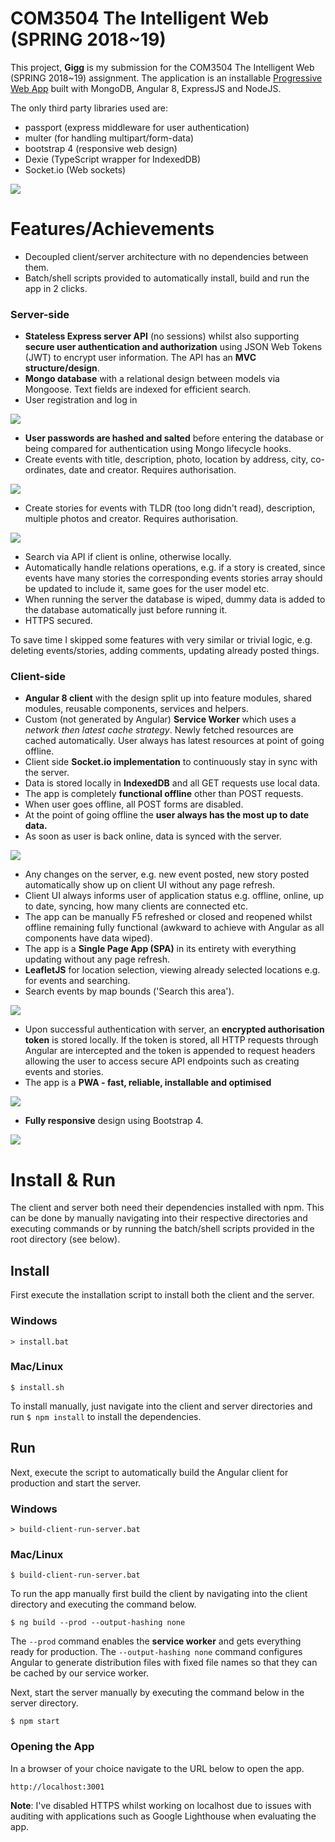 # COM3504 The Intelligent Web (SPRING 2018~19)

This project, **Gigg** is my submission for the COM3504 The Intelligent Web (SPRING 2018~19) assignment. The application is an installable [Progressive Web App](https://developers.google.com/web/progressive-web-apps/) built with MongoDB, Angular 8, ExpressJS and NodeJS. 

The only third party libraries used are: 
- passport (express middleware for user authentication)
- multer (for handling multipart/form-data)
- bootstrap 4 (responsive web design)
- Dexie (TypeScript wrapper for IndexedDB)
- Socket.io (Web sockets)

![](report-images/gigg.gif)

# Features/Achievements
- Decoupled client/server architecture with no dependencies between them.
- Batch/shell scripts provided to automatically install, build and run the app in 2 clicks.

### Server-side
- **Stateless Express server API** (no sessions) whilst also supporting **secure user authentication and authorization** using JSON Web Tokens (JWT) to encrypt user information. The API has an **MVC structure/design**.
- **Mongo database** with a relational design between models via Mongoose. Text fields are indexed for efficient search.
- User registration and log in

![](report-images/register-login.gif)

- **User passwords are hashed and salted** before entering the database or being compared for authentication using Mongo lifecycle hooks.
- Create events with title, description, photo, location by address, city, co-ordinates, date and creator. Requires authorisation.

![](report-images/create-event.gif)

- Create stories for events with TLDR (too long didn't read), description, multiple photos and creator. Requires authorisation.

![](report-images/create-story.gif)

- Search via API if client is online, otherwise locally.
- Automatically handle relations operations, e.g. if a story is created, since events have many stories the corresponding events stories array should be updated to include it, same goes for the user model etc.
- When running the server the database is wiped, dummy data is added to the database automatically just before running it.
- HTTPS secured.

To save time I skipped some features with very similar or trivial logic, e.g. deleting events/stories, adding comments, updating already posted things.
 
### Client-side
- **Angular 8 client** with the design split up into feature modules, shared modules, reusable components, services and helpers.
- Custom (not generated by Angular) **Service Worker** which uses a *network then latest cache strategy*. Newly fetched resources are cached automatically. User always has latest resources at point of going offline.
- Client side **Socket.io implementation** to continuously stay in sync with the server.
- Data is stored locally in **IndexedDB** and all GET requests use local data.
- The app is completely **functional offline** other than POST requests.
- When user goes offline, all POST forms are disabled.
- At the point of going offline the **user always has the most up to date data.**
- As soon as user is back online, data is synced with the server.

![](report-images/offline-sync.gif)

- Any changes on the server, e.g. new event posted, new story posted automatically show up on client UI without any page refresh.
- Client UI always informs user of application status e.g. offline, online, up to date, syncing, how many clients are connected etc.
- The app can be manually F5 refreshed or closed and reopened whilst offline remaining fully functional (awkward to achieve with Angular as all components have data wiped).
- The app is a **Single Page App (SPA)** in its entirety with everything updating without any page refresh.
- **LeafletJS** for location selection, viewing already selected locations e.g. for events and searching.
- Search events by map bounds ('Search this area').

![](report-images/search-by-area.gif)

- Upon successful authentication with server, an **encrypted authorisation token** is stored locally. If the token is stored, all HTTP requests through Angular are intercepted and the token is appended to request headers allowing the user to access secure API endpoints such as creating events and stories.
- The app is a **PWA - fast, reliable, installable and optimised**

![](report-images/pwa-lighthouse.png)

- **Fully responsive** design using Bootstrap 4.

![](report-images/responsive.png)

# Install & Run

The client and server both need their dependencies installed with npm. This can be done by manually navigating into their respective directories and executing commands or by running the batch/shell scripts provided in the root directory (see below).

## Install

First execute the installation script to install both the client and the server.

### Windows
```console
> install.bat
```
### Mac/Linux
```console
$ install.sh
```
To install manually, just navigate into the client and server directories and run `$ npm install` to install the dependencies.

## Run
Next, execute the script to automatically build the Angular client for production and start the server.

### Windows

```console
> build-client-run-server.bat
```

### Mac/Linux

```console
$ build-client-run-server.bat
```

To run the app manually first build the client by navigating into the client directory and executing the command below. 

```console
$ ng build --prod --output-hashing none
```
The `--prod` command enables the **service worker** and gets everything ready for production. The `--output-hashing none` command configures Angular to generate distribution files with fixed file names so that they can be cached by our service worker.

Next, start the server manually by executing the command below in the server directory.

```console
$ npm start
```

### Opening the App

In a browser of your choice navigate to the URL below to open the app.

```console
http://localhost:3001
```

**Note**: I've disabled HTTPS whilst working on localhost due to issues with auditing with applications such as Google Lighthouse when evaluating the app.

